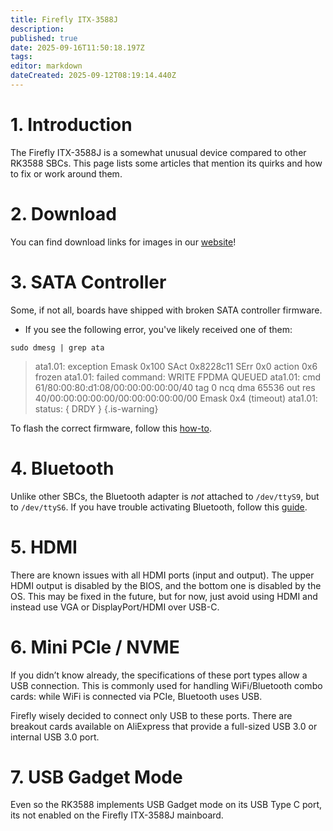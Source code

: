 ```yaml
---
title: Firefly ITX-3588J
description: 
published: true
date: 2025-09-16T11:50:18.197Z
tags: 
editor: markdown
dateCreated: 2025-09-12T08:19:14.440Z
---
```


# 1. Introduction
The Firefly ITX-3588J is a somewhat unusual device compared to other RK3588 SBCs. This page lists some articles that mention its quirks and how to fix or work around them.

# 2. Download
You can find download links for images in our [website](https://bredos.org/download.html)!

# 3. SATA Controller
Some, if not all, boards have shipped with broken SATA controller firmware. 
- If you see the following error, you've likely received one of them:
```
sudo dmesg | grep ata
```
> ata1.01: exception Emask 0x100 SAct 0x8228c11 SErr 0x0 action 0x6 frozen
> ata1.01: failed command: WRITE FPDMA QUEUED
> ata1.01: cmd 61/80:00:80:d1:08/00:00:00:00:00/40 tag 0 ncq dma 65536 out
>           res 40/00:00:00:00:00/00:00:00:00:00/00 Emask 0x4 (timeout)
> ata1.01: status: { DRDY }
{.is-warning}


To flash the correct firmware, follow this [how-to](/en/itx-3588j/sata-firmware-fix).

# 4. Bluetooth
Unlike other SBCs, the Bluetooth adapter is *not* attached to `/dev/ttyS9`, but to `/dev/ttyS6`. If you have trouble activating Bluetooth, follow this [guide](/en/itx-3588j/Bluetooth-Fix).

# 5. HDMI
There are known issues with all HDMI ports (input and output). The upper HDMI output is disabled by the BIOS, and the bottom one is disabled by the OS. This may be fixed in the future, but for now, just avoid using HDMI and instead use VGA or DisplayPort/HDMI over USB-C.

# 6. Mini PCIe / NVME
If you didn’t know already, the specifications of these port types allow a USB connection. This is commonly used for handling WiFi/Bluetooth combo cards: while WiFi is connected via PCIe, Bluetooth uses USB.

Firefly wisely decided to connect only USB to these ports. There are breakout cards available on AliExpress that provide a full-sized USB 3.0 or internal USB 3.0 port.

# 7. USB Gadget Mode
Even so the RK3588 implements USB Gadget mode on its USB Type C port, its not enabled on the Firefly ITX-3588J mainboard.